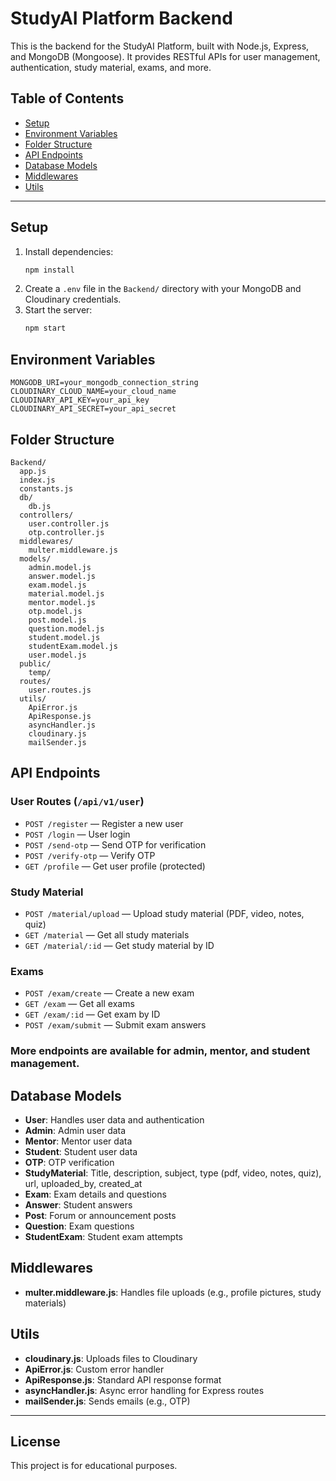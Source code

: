 # StudyAI Platform Backend

This is the backend for the StudyAI Platform, built with Node.js, Express, and MongoDB (Mongoose). It provides RESTful APIs for user management, authentication, study material, exams, and more.

## Table of Contents
- [Setup](#setup)
- [Environment Variables](#environment-variables)
- [Folder Structure](#folder-structure)
- [API Endpoints](#api-endpoints)
- [Database Models](#database-models)
- [Middlewares](#middlewares)
- [Utils](#utils)

---

## Setup
1. Install dependencies:
   ```bash
   npm install
   ```
2. Create a `.env` file in the `Backend/` directory with your MongoDB and Cloudinary credentials.
3. Start the server:
   ```bash
   npm start
   ```

## Environment Variables
```
MONGODB_URI=your_mongodb_connection_string
CLOUDINARY_CLOUD_NAME=your_cloud_name
CLOUDINARY_API_KEY=your_api_key
CLOUDINARY_API_SECRET=your_api_secret
```

## Folder Structure
```
Backend/
  app.js
  index.js
  constants.js
  db/
    db.js
  controllers/
    user.controller.js
    otp.controller.js
  middlewares/
    multer.middleware.js
  models/
    admin.model.js
    answer.model.js
    exam.model.js
    material.model.js
    mentor.model.js
    otp.model.js
    post.model.js
    question.model.js
    student.model.js
    studentExam.model.js
    user.model.js
  public/
    temp/
  routes/
    user.routes.js
  utils/
    ApiError.js
    ApiResponse.js
    asyncHandler.js
    cloudinary.js
    mailSender.js
```

## API Endpoints

### User Routes (`/api/v1/user`)
- `POST /register` — Register a new user
- `POST /login` — User login
- `POST /send-otp` — Send OTP for verification
- `POST /verify-otp` — Verify OTP
- `GET /profile` — Get user profile (protected)

### Study Material
- `POST /material/upload` — Upload study material (PDF, video, notes, quiz)
- `GET /material` — Get all study materials
- `GET /material/:id` — Get study material by ID

### Exams
- `POST /exam/create` — Create a new exam
- `GET /exam` — Get all exams
- `GET /exam/:id` — Get exam by ID
- `POST /exam/submit` — Submit exam answers

### More endpoints are available for admin, mentor, and student management.

## Database Models
- **User**: Handles user data and authentication
- **Admin**: Admin user data
- **Mentor**: Mentor user data
- **Student**: Student user data
- **OTP**: OTP verification
- **StudyMaterial**: Title, description, subject, type (pdf, video, notes, quiz), url, uploaded_by, created_at
- **Exam**: Exam details and questions
- **Answer**: Student answers
- **Post**: Forum or announcement posts
- **Question**: Exam questions
- **StudentExam**: Student exam attempts

## Middlewares
- **multer.middleware.js**: Handles file uploads (e.g., profile pictures, study materials)

## Utils
- **cloudinary.js**: Uploads files to Cloudinary
- **ApiError.js**: Custom error handler
- **ApiResponse.js**: Standard API response format
- **asyncHandler.js**: Async error handling for Express routes
- **mailSender.js**: Sends emails (e.g., OTP)

---

## License
This project is for educational purposes.
